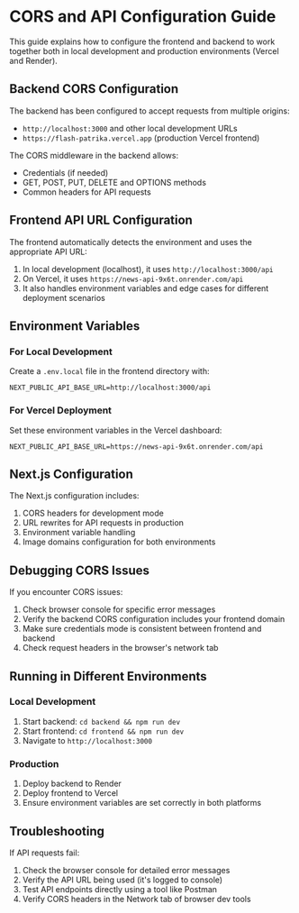 # CORS and API Configuration Guide

This guide explains how to configure the frontend and backend to work together both in local development and production environments (Vercel and Render).

## Backend CORS Configuration

The backend has been configured to accept requests from multiple origins:

- `http://localhost:3000` and other local development URLs
- `https://flash-patrika.vercel.app` (production Vercel frontend)

The CORS middleware in the backend allows:
- Credentials (if needed)
- GET, POST, PUT, DELETE and OPTIONS methods
- Common headers for API requests

## Frontend API URL Configuration

The frontend automatically detects the environment and uses the appropriate API URL:

1. In local development (localhost), it uses `http://localhost:3000/api`
2. On Vercel, it uses `https://news-api-9x6t.onrender.com/api`
3. It also handles environment variables and edge cases for different deployment scenarios

## Environment Variables

### For Local Development

Create a `.env.local` file in the frontend directory with:

```
NEXT_PUBLIC_API_BASE_URL=http://localhost:3000/api
```

### For Vercel Deployment

Set these environment variables in the Vercel dashboard:

```
NEXT_PUBLIC_API_BASE_URL=https://news-api-9x6t.onrender.com/api
```

## Next.js Configuration

The Next.js configuration includes:

1. CORS headers for development mode
2. URL rewrites for API requests in production
3. Environment variable handling
4. Image domains configuration for both environments

## Debugging CORS Issues

If you encounter CORS issues:

1. Check browser console for specific error messages
2. Verify the backend CORS configuration includes your frontend domain
3. Make sure credentials mode is consistent between frontend and backend
4. Check request headers in the browser's network tab

## Running in Different Environments

### Local Development

1. Start backend: `cd backend && npm run dev`
2. Start frontend: `cd frontend && npm run dev`
3. Navigate to `http://localhost:3000`

### Production

1. Deploy backend to Render
2. Deploy frontend to Vercel
3. Ensure environment variables are set correctly in both platforms

## Troubleshooting

If API requests fail:

1. Check the browser console for detailed error messages
2. Verify the API URL being used (it's logged to console)
3. Test API endpoints directly using a tool like Postman
4. Verify CORS headers in the Network tab of browser dev tools 